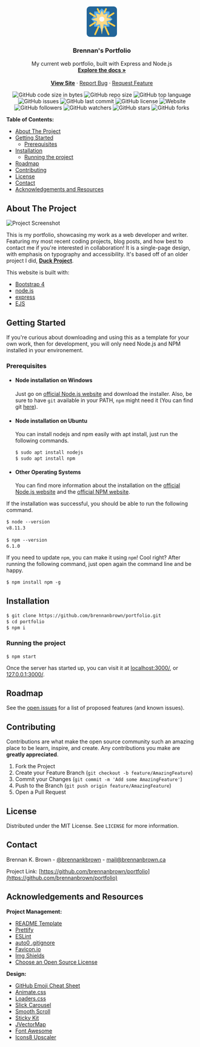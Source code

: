 <!-- PROJECT LOGO -->
<br />
<p align="center">
  <a href="https://github.com/brennanbrown/portfolio">
    <img src="src/img/logo.jpg" alt="Logo" width="80" height="80">
  </a>

  <h3 align="center">Brennan's Portfolio</h3>

  <p align="center">
    My current web portfolio, built with Express and Node.js
    <br />
    <a href="https://github.com/brennanbrown/portfolio/blob/master/README.md""><strong>Explore the docs »</strong></a>
    <br />
    <br />
    <b><a href="https://brennanbrown.ca">View Site</a></b>
    ·
    <a href="https://github.com/brennanbrown/portfolio/issues">Report Bug</a>
    ·
    <a href="https://github.com/brennanbrown/portfolio/issues">Request Feature</a>
  </p>
</p>

<!-- BADGES -->

<p align="center">
<img alt="GitHub code size in bytes" src="https://img.shields.io/github/languages/code-size/brennanbrown/portfolio"> 
<img alt="GitHub repo size" src="https://img.shields.io/github/repo-size/brennanbrown/portfolio"> 
<img alt="GitHub top language" src="https://img.shields.io/github/languages/top/brennanbrown/portfolio"> 
<img alt="GitHub issues" src="https://img.shields.io/github/issues/brennanbrown/portfolio"> 
<img alt="GitHub last commit" src="https://img.shields.io/github/last-commit/brennanbrown/portfolio"> 
<img alt="GitHub license" src="https://img.shields.io/github/license/brennanbrown/portfolio"> 
<img alt="Website" src="https://img.shields.io/website?down_color=red&down_message=Offline%21&label=Status&up_color=darkgreen&up_message=Online%21&url=https%3A%2F%2Fbrennanbrown.ca">
<br />
<img alt="GitHub followers" src="https://img.shields.io/github/followers/brennanbrown?label=Follow%20Me%21&style=social"> 
<img alt="GitHub watchers" src="https://img.shields.io/github/watchers/brennanbrown/portfolio?label=Watch%21&style=social"> 
<img alt="GitHub stars" src="https://img.shields.io/github/stars/brennanbrown/portfolio?label=Star%21&style=social"> 
<img alt="GitHub forks"src="https://img.shields.io/github/forks/brennanbrown/portfolio?label=Fork%21&style=social">
</p>

<!-- TABLE OF CONTENTS -->

**Table of Contents:**

- [About The Project](#about-the-project)
- [Getting Started](#getting-started)
  - [Prerequisites](#prerequisites)
- [Installation](#installation)
  - [Running the project](#running-the-project)
- [Roadmap](#roadmap)
- [Contributing](#contributing)
- [License](#license)
- [Contact](#contact)
- [Acknowledgements and Resources](#acknowledgements-and-resources)

<!-- ABOUT THE PROJECT -->

## About The Project

![Project Screenshot](https://i.postimg.cc/8khTrxpQ/Screen-Shot-2021-03-04-at-16-38-25.png "Screenshot of Portfolio")

This is my portfolio, showcasing my work as a web developer and writer. Featuring my most recent coding projects, blog posts, and how best to contact me if you're interested in collaboration! It is a single-page design, with emphasis on typography and accessibility. It's based off of an older project I did, [**Duck Project**](https://github.com/brennanbrown/duck-project).

This website is built with:

-   [Bootstrap 4](https://getbootstrap.com)
-   [node.js](https://nodejs.org/en/ex)
-   [express](https://expressjs.com/)
-   [EJS](https://ejs.co/)

<!-- GETTING STARTED -->

## Getting Started

If you're curious about downloading and using this as a template for your own work, then for development, you will only need Node.js and NPM installed in your environement.

### Prerequisites

-   #### Node installation on Windows

    Just go on [official Node.js website](https://nodejs.org/) and download the installer.
    Also, be sure to have `git` available in your PATH, `npm` might need it (You can find git [here](https://git-scm.com/)).

-   #### Node installation on Ubuntu

    You can install nodejs and npm easily with apt install, just run the following commands.

        $ sudo apt install nodejs
        $ sudo apt install npm

-   #### Other Operating Systems
    You can find more information about the installation on the [official Node.js website](https://nodejs.org/) and the [official NPM website](https://npmjs.org/).

If the installation was successful, you should be able to run the following command.

    $ node --version
    v8.11.3

    $ npm --version
    6.1.0

If you need to update `npm`, you can make it using `npm`! Cool right? After running the following command, just open again the command line and be happy.

    $ npm install npm -g

## Installation

    $ git clone https://github.com/brennanbrown/portfolio.git
    $ cd portfolio
    $ npm i

### Running the project

    $ npm start

Once the server has started up, you can visit it at [localhost:3000/](localhost:3000/), or [127.0.0.1:3000/](127.0.0.1:3000/).

<!-- ROADMAP -->

## Roadmap

See the [open issues](https://github.com/brennanbrown/portfolio/issues) for a list of proposed features (and known issues).

<!-- CONTRIBUTING -->

## Contributing

Contributions are what make the open source community such an amazing place to be learn, inspire, and create. Any contributions you make are **greatly appreciated**.

1. Fork the Project
2. Create your Feature Branch (`git checkout -b feature/AmazingFeature`)
3. Commit your Changes (`git commit -m 'Add some AmazingFeature'`)
4. Push to the Branch (`git push origin feature/AmazingFeature`)
5. Open a Pull Request

<!-- LICENSE -->

## License

Distributed under the MIT License. See `LICENSE` for more information.

<!-- CONTACT -->

## Contact

Brennan K. Brown - [@brennankbrown](https://twitter.com/brennanbrown) - mail@brennanbrown.ca

Project Link: [https://github.com/brennanbrown/portfolio](https://github.com/brennanbrown/portfolio)

<!-- ACKNOWLEDGEMENTS -->

## Acknowledgements and Resources

**Project Management:**

- [README Template](https://github.com/othneildrew/Best-READ.ME-Template)
- [Prettify](https://www.npmjs.com/package/prettify)
- [ESLint](https://eslint.org/)
- [auto0 .gitignore](https://gist.github.com/dan-auth0/2fb996dc8080eaae0900100bf1c3fa26)
- [Favicon.io](https://favicon.io/)
- [Img Shields](https://shields.io)
- [Choose an Open Source License](https://choosealicense.com)

**Design:**

- [GitHub Emoji Cheat Sheet](https://www.webpagefx.com/tools/emoji-cheat-sheet)
- [Animate.css](https://daneden.github.io/animate.css)
- [Loaders.css](https://connoratherton.com/loaders)
- [Slick Carousel](https://kenwheeler.github.io/slick)
- [Smooth Scroll](https://github.com/cferdinandi/smooth-scroll)
- [Sticky Kit](http://leafo.net/sticky-kit)
- [JVectorMap](http://jvectormap.com)
- [Font Awesome](https://fontawesome.com)
- [Icons8 Upscaler](https://icons8.com/upscaler)
